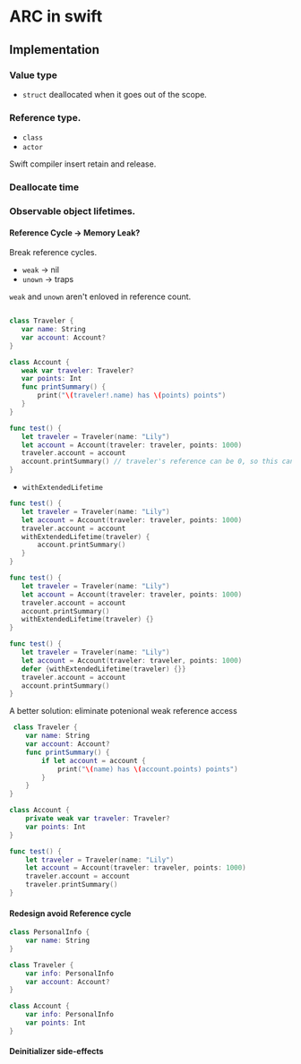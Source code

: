 # ARC in swift

## Implementation

### Value type
- `struct`
deallocated when it goes out of the scope.

### Reference type.
- `class`
- `actor`

Swift compiler insert retain and release.

### Deallocate  time

### Observable object lifetimes.

#### Reference Cycle -> Memory Leak?
Break reference cycles.
- `weak` -> nil
- `unown` -> traps

`weak` and `unown` aren't enloved in reference count.
 ```swift
 
 class Traveler {
    var name: String
    var account: Account?
}

class Account {
    weak var traveler: Traveler?
    var points: Int
    func printSummary() {
        print("\(traveler!.name) has \(points) points")
    }
}

func test() {
    let traveler = Traveler(name: "Lily")
    let account = Account(traveler: traveler, points: 1000)
    traveler.account = account
    account.printSummary() // traveler's reference can be 0, so this can crash.
}
 ```
 
 - `withExtendedLifetime`
 ```swift
 func test() {
    let traveler = Traveler(name: "Lily")
    let account = Account(traveler: traveler, points: 1000)
    traveler.account = account
    withExtendedLifetime(traveler) {
        account.printSummary()
    }
}

func test() {
    let traveler = Traveler(name: "Lily")
    let account = Account(traveler: traveler, points: 1000)
    traveler.account = account
    account.printSummary()
    withExtendedLifetime(traveler) {}
}

func test() {
    let traveler = Traveler(name: "Lily")
    let account = Account(traveler: traveler, points: 1000)
    defer {withExtendedLifetime(traveler) {}}
    traveler.account = account
    account.printSummary()
}
 ```

A better solution: eliminate potenional weak reference access
```swift
 class Traveler {
    var name: String
    var account: Account?
    func printSummary() {
        if let account = account {
            print("\(name) has \(account.points) points")
        }
    }
}

class Account {
    private weak var traveler: Traveler?
    var points: Int
}

func test() {
    let traveler = Traveler(name: "Lily")
    let account = Account(traveler: traveler, points: 1000)
    traveler.account = account
    traveler.printSummary()
}   
```

#### Redesign avoid Reference cycle
```swift
class PersonalInfo {
    var name: String
}

class Traveler {
    var info: PersonalInfo
    var account: Account?
}

class Account {
    var info: PersonalInfo
    var points: Int
}
```

#### Deinitializer side-effects
 

